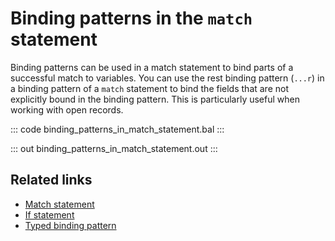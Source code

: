 # Binding patterns in the `match` statement

Binding patterns can be used in a match statement to bind parts of a successful match to variables.
You can use the rest binding pattern (`...r`) in a binding pattern of a `match` statement to bind the fields that are not explicitly bound in the binding pattern. This is particularly useful when working with open records.

::: code binding_patterns_in_match_statement.bal :::

::: out binding_patterns_in_match_statement.out :::

## Related links
- [Match statement](/learn/by-example/match-statement/)
- [If statement](/learn/by-example/if-statement/)
- [Typed binding pattern](/learn/by-example/typed-binding-pattern)
